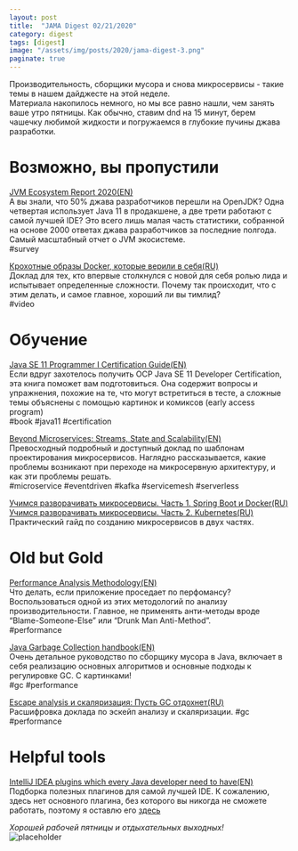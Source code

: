 ```yaml
---
layout: post
title:  "JAMA Digest 02/21/2020"
category: digest
tags: [digest]
image: "/assets/img/posts/2020/jama-digest-3.png"
paginate: true
---
```

Производительность, сборщики мусора и снова микросервисы - такие темы в нашем дайджесте на этой неделе.  
Материала накопилось немного, но мы все равно нашли, чем занять ваше утро пятницы. Как обычно, ставим dnd на 15 минут, берем чашечку любимой жидкости и погружаемся в глубокие пучины джава разработки.  

# Возможно, вы пропустили

[JVM Ecosystem Report 2020(EN)](https://snyk.io/blog/jvm-ecosystem-report-2020/)  
А вы знали, что 50% джава разработчиков перешли на OpenJDK? Одна четвертая использует Java 11 в продакшене, а две трети работают с самой лучшей IDE? Это всего лишь малая часть статистики, собранной на основе 2000 ответах джава разработчиков за последние полгода. Самый масштабный отчет о JVM экосистеме.  
#survey  

[Крохотные образы Docker, которые верили в себя(RU)](https://merikan.com/2019/04/jvm-in-a-container/)  
Доклад для тех, кто впервые столкнулся с новой для себя ролью лида и испытывает определенные сложности. Почему так происходит, что с этим делать, и самое главное, хороший ли вы тимлид?  
#video  

# Обучение

[Java SE 11 Programmer I Certification Guide(EN)](https://www.manning.com/books/java-se-11-programmer-i-certification-guide)    
Если вдруг захотелось получить OCP Java SE 11 Developer Certification, эта книга поможет вам подготовиться. Она содержит вопросы и упражнения, похожие на те, что могут встретиться в тесте, а сложные темы объяснены с помощью картинок и комиксов (early access program)  
#book #java11 #certification  

[Beyond Microservices: Streams, State and Scalability(EN)](https://www.youtube.com/watch?v=d_3-EUs_gBo&feature=youtu.be)    
Превосходный подробный и доступный доклад по шаблонам проектирования микросервисов. Наглядно рассказывается, какие проблемы возникают при переходе на микросервную архитектуру, и как эти проблемы решать.  
#microservice #eventdriven #kafka #servicemesh #serverless  

[Учимся разворачивать микросервисы. Часть 1. Spring Boot и Docker(RU)](https://habr.com/ru/post/487922)    
[Учимся разворачивать микросервисы. Часть 2. Kubernetes(RU)](https://habr.com/ru/post/488796/)    
Практический гайд по созданию микросервисов в двух частях.  

# Old but Gold

[Performance Analysis Methodology(EN)](http://www.brendangregg.com/methodology.html)  
Что делать, если приложение проседает по перфомансу? Воспользоваться одной из этих методологий по анализу производительности. Главное, не применять анти-методы вроде “Blame-Someone-Else” или “Drunk Man Anti-Method”.  
#performance  

[Java Garbage Collection handbook(EN)](https://plumbr.io/java-garbage-collection-handbook)  
Очень детальное руководство по сборщику мусора в Java, включает в себя реализацию основных алгоритмов и основные подходы к регулировке GС. С картинками!  
#gc #performance   

[Escape analysis и скаляризация: Пусть GC отдохнет(RU)](https://habr.com/ru/company/jugru/blog/322348/)  
Расшифровка доклада по эскейп анализу и скаляризации.
#gc #performance

# Helpful tools

[IntelliJ IDEA plugins which every Java developer need to have(EN)](https://itnext.io/intellij-idea-plugins-which-every-java-developer-need-to-have-6017ef5c3de4)  
Подборка полезных плагинов для самой лучшей IDE. К сожалению, здесь нет основного плагина, без которого вы никогда не сможете работать, поэтому я оставлю его [здесь](https://plugins.jetbrains.com/plugin/8575-nyan-progress-bar)   


*Хорошей рабочей пятницы и отдыхательных выходных!*  
![placeholder](https://i.giphy.com/media/kXSNa5plAVwsw/source.gif)



